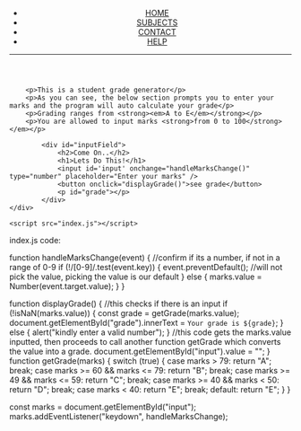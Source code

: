<!DOCTYPE html>
<html lang="en">
<head>
    <meta charset="UTF-8">
    <meta name="viewport" content="width=device-width, initial-scale=1.0">
    <title>Student Grade Generator</title>
    <link rel="stylesheet" href="style.css">
</head>
<body>
    <header>
        <ul>
            <li><a href="#home">HOME</a></li>
            <li><a href="#home">SUBJECTS</a></li>
            <li><a href="#home">CONTACT</a></li>
            <li><a href="#home">HELP</a></li>                       
        </ul>
        <hr>
    </header>
    <div id="about">
        
        <p>This is a student grade generator</p>
        <p>As you can see, the below section prompts you to enter your marks and the program will auto calculate your grade</p>
        <p>Grading ranges from <strong><em>A to E</em></strong></p>
        <p>You are allowed to input marks <strong>from 0 to 100</strong> </em></p>
        
            <div id="inputField">
                <h2>Come On..</h2>
                <h1>Lets Do This!</h1>
                <input id='input' onchange="handleMarksChange()" type="number" placeholder="Enter your marks" />
                <button onclick="displayGrade()">see grade</button> 
                <p id="grade"></p>
            </div>
    </div>

    <script src="index.js"></script>
</body>
</html>

index.js code:

function handleMarksChange(event) {
  //confirm if its a number, if not in a range of 0-9
  if (!/[0-9]/.test(event.key)) {
    event.preventDefault(); //will not pick the value, picking the value is our default
  } else {
    marks.value = Number(event.target.value);
  }
}

function displayGrade() {
  //this checks if there is an input
  if (!isNaN(marks.value)) {
    const grade = getGrade(marks.value);
    document.getElementById("grade").innerText = `Your grade is ${grade}`;
  } else {
    alert("kindly enter a valid number");
  } //this code gets the marks.value inputted, then proceeds to call another function getGrade which converts the value into a grade.
  document.getElementById("input").value = "";
}
function getGrade(marks) {
  switch (true) {
    case marks > 79:
      return "A";
      break;
    case marks >= 60 && marks <= 79:
      return "B";
      break;
    case marks >= 49 && marks <= 59:
      return "C";
      break;
    case marks >= 40 && marks < 50:
      return "D";
      break;
    case marks < 40:
      return "E";
      break;
    default:
      return "E";
  }
}

const marks = document.getElementById("input");
marks.addEventListener("keydown", handleMarksChange);
